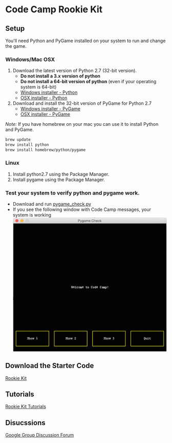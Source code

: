 # Code Camp Rookie Kit


## Setup

You'll need Python and PyGame installed on your system
to run and change the game.

### Windows/Mac OSX

1.	Download the latest version of Python 2.7 (32-bit version).
	*	**Do not install a 3.x version of python**
	*	**Do not install a 64-bit version of python** (even if your operating system is 64-bit)
	*	[Windows installer - Python](2015-thumbdrive-contents/WINDOWS/python-2.7.10.msi?raw=true)
	*	[OSX installer - Python](2015-thumbdrive-contents/OSX/python-2.7.10-macosx10.6.pkg?raw=true)
2.	Download and install the 32-bit version of PyGame for Python 2.7
	*	[Windows installer - PyGame](2015-thumbdrive-contents/WINDOWS/pygame-1.9.1.win32-py2.7.msi?raw=true)
	*	[OSX installer - PyGame](2015-thumbdrive-contents/OSX/pygame-1.9.1release-python.org-32bit-py2.7-macosx10.3.dmg?raw=true)

*Note:* If you have homebrew on your mac you can use it to install Python and PyGame.

	brew update
	brew install python
	brew install homebrew/python/pygame

### Linux

1.	Install python2.7 using the Package Manager.
2.	Install pygame using the Package Manager.

### Test your system to verify python and pygame work.
	
*	Download and run [pygame_check.py](pygame_check.py?raw=true)
*	If you see the following window with Code Camp messages, your system is working![PyGame Check](assets/images/pygame_check.png)


## Download the Starter Code

[Rookie Kit](rookie-kit.zip?raw=true)


## Tutorials

[Rookie Kit Tutorials](tutorials)


## Disucssions

[Google Group Discussion Forum](https://groups.google.com/forum/#!forum/code-camp-rookie-kit)